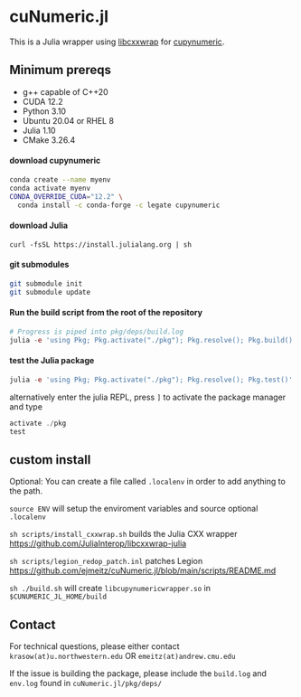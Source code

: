 # cuNumeric.jl
 
This is a Julia wrapper using [libcxxwrap](https://github.com/JuliaInterop/libcxxwrap-julia) for [cupynumeric](https://github.com/nv-legate/cupynumeric).

## Minimum prereqs
- g++ capable of C++20
- CUDA 12.2
- Python 3.10
- Ubuntu 20.04 or RHEL 8
- Julia 1.10
- CMake 3.26.4 

#### download cupynumeric 

```bash 
conda create --name myenv 
conda activate myenv
CONDA_OVERRIDE_CUDA="12.2" \
  conda install -c conda-forge -c legate cupynumeric
```

#### download Julia 
`curl -fsSL https://install.julialang.org | sh`

#### git submodules
```bash
git submodule init
git submodule update
```

#### Run the build script from the root of the repository
```julia
# Progress is piped into pkg/deps/build.log
julia -e 'using Pkg; Pkg.activate("./pkg"); Pkg.resolve(); Pkg.build()'
```

#### test the Julia package
```julia
julia -e 'using Pkg; Pkg.activate("./pkg"); Pkg.resolve(); Pkg.test()'
```
alternatively enter the julia REPL, press `]` to activate the package manager and type
```julia
activate ./pkg
test
```

## custom install

Optional: You can create a file called `.localenv` in order to add anything to the path. 

`source ENV` will setup the enviroment variables and source optional `.localenv`

`sh scripts/install_cxxwrap.sh`  builds the Julia CXX wrapper https://github.com/JuliaInterop/libcxxwrap-julia

`sh scripts/legion_redop_patch.inl` patches Legion https://github.com/ejmeitz/cuNumeric.jl/blob/main/scripts/README.md

`sh ./build.sh` will create `libcupynumericwrapper.so` in `$CUNUMERIC_JL_HOME/build`



## Contact
For technical questions, please either contact 
`krasow(at)u.northwestern.edu` OR
`emeitz(at)andrew.cmu.edu`

If the issue is building the package, please include the `build.log` and `env.log` found in `cuNumeric.jl/pkg/deps/` 
